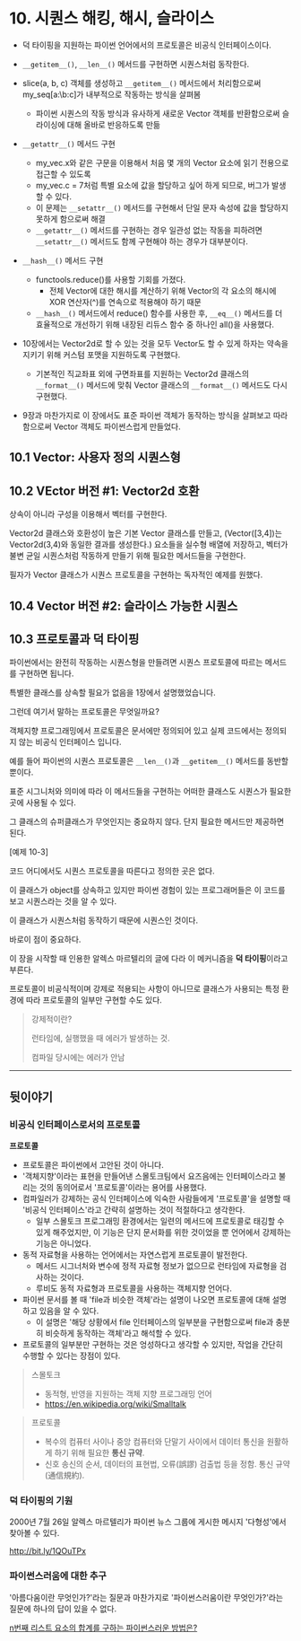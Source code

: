 # 10. 시퀀스 해킹, 해시, 슬라이스

- 덕 타이핑을 지원하는 파이썬 언어에서의 프로토콜은 비공식 인터페이스이다.

- `__getitem__()`, `__len__()` 메서드를 구현하면 시퀀스처럼 동작한다. 
- slice(a, b, c) 객체를 생성하고 `__getitem__()` 메서드에서 처리함으로써 my_seq[a:\b:c]가 내부적으로 작동하는 방식을 살펴봄
  - 파이썬 시퀀스의 작동 방식과 유사하게 새로운 Vector 객체를 반환함으로써 슬라이싱에 대해 올바로 반응하도록 만듦
- `__getattr__()` 메서드 구현
  - my_vec.x와 같은 구문을 이용해서 처음 몇 개의 Vector 요소에 읽기 전용으로 접근할 수 있도록
  - my_vec.c = 7처럼 특별 요소에 값을 할당하고 싶어 하게 되므로, 버그가 발생할 수 있다.
  - 이 문제는 `__setattr__()` 메서드를 구현해서 단일 문자 속성에 값을 할당하지 못하게 함으로써 해결
  - `__getattr__()` 메서드를 구현하는 경우 일관성 없는 작동을 피하려면 `__setattr__()` 메서드도 함께 구현해야 하는 경우가 대부분이다.
- `__hash__()` 메서드 구현
  - functools.reduce()를 사용할 기회를 가졌다. 
    - 전체 Vector에 대한 해시를 계산하기 위해 Vector의 각 요소의 해시에 XOR 연산자(^)를 연속으로 적용해야 하기 때문
  - `__hash__()` 메서드에서 reduce() 함수를 사용한 후, `__eq__()` 메서드를 더 효율적으로 개선하기 위해 내장된 리듀스 함수 중 하나인 all()을 사용했다.
- 10장에서는 Vector2d로 할 수 있는 것을 모두 Vector도 할 수 있게 하자는 약속을 지키기 위해 커스텀 포맷을 지원하도록 구현했다.
  - 기본적인 직교좌표 외에 구면좌표를 지원하는 Vector2d 클래스의 `__format__()` 메서드에 맞춰 Vector 클래스의 `__format__()` 메서드도 다시 구현했다.
- 9장과 마찬가지로 이 장에서도 표준 파이썬 객체가 동작하는 방식을 살펴보고 따라함으로써 Vector 객체도 파이썬스럽게 만들었다.



## 10.1 Vector: 사용자 정의 시퀀스형

## 10.2 VEctor 버전 #1: Vector2d 호환

상속이 아니라 구성을 이용해서 벡터를 구현한다.

Vector2d 클래스와 호환성이 높은 기본 Vector 클래스를 만들고, (Vector([3,4])는 Vector2d(3,4)와 동일한 결과를 생성한다.)
요소들을 실수형 배열에 저장하고, 벡터가 불변 균일 시퀀스처럼 작동하게 만들기 위해 필요한 메서드들을 구현한다.

필자가 Vector 클래스가 시퀀스 프로토콜을 구현하는 독자적인 예제를 원했다.

## 10.4 Vector 버전 #2: 슬라이스 가능한 시퀀스







## 10.3 프로토콜과 덕 타이핑

파이썬에서는 완전히 작동하는 시퀀스형을 만들려면 시퀀스 프로토콜에 따르는 메서드를 구현하면 됩니다.

특별한 클래스를 상속할 필요가 없음을 1장에서 설명했었습니다.

그런데 여기서 말하는 프로토콜은 무엇일까요?



객체지향 프로그래밍에서 프로토콜은 문서에만 정의되어 있고 실제 코드에서는 정의되지 않는 비공식 인터페이스 입니다.

예를 들어 파이썬의 시퀀스 프로토콜은 `__len__()`과 `__getitem__()` 메서드를 동반할 뿐이다.

표준 시그니처와 의미에 따라 이 메서드들을 구현하는 어떠한 클래스도 시퀀스가 필요한 곳에 사용될 수 있다.

그 클래스의 슈퍼클래스가 무엇인지는 중요하지 않다. 단지 필요한 메서드만 제공하면 된다.



[예제 10-3]

코드 어디에서도 시퀀스 프로토콜을 따른다고 정의한 곳은 없다.

이 클래스가 object를 상속하고 있지만 파이썬 경험이 있는 프로그래머들은 이 코드를 보고 시퀀스라는 것을 알 수 있다.

이 클래스가 시퀀스처럼 동작하기 때문에 시퀀스인 것이다.

바로이 점이 중요하다.

이 장을 시작할 때 인용한 알렉스 마르텔리의 글에 다라 이 메커니즘을 **덕 타이핑**이라고 부른다.

프로토콜이 비공식적이며 강제로 적용되는 사항이 아니므로 클래스가 사용되는 특정 환경에 따라 프로토콜의 일부만 구현할 수도 있다.

> 강제적이란?
>
> 런타임에, 실행했을 때 에러가 발생하는 것.
>
> 컴파일 당시에는 에러가 안남







---



## 뒷이야기

### 비공식 인터페이스로서의 프로토콜

**프로토콜**

- 프로토콜은 파이썬에서 고안된 것이 아니다.
- '객체지향'이라는 표현을 만들어낸 스몰토크팀에서 요즈음에는 인터페이스라고 불리는 것의 동의어로서 '프로토콜'이라는 용어를 사용했다.
- 컴파일러가 강제하는 공식 인터페이스에 익숙한 사람들에게 '프로토콜'을 설명할 때 '비공식 인터페이스'라고 간략히 설명하는 것이 적절하다고 생각한다.
  - 일부 스몰토크 프로그래밍 환경에서는 일련의 메서드에 프로토콜로 태깅할 수 있게 해주었지만, 이 기능은 단지 문서화를 위한 것이었을 뿐 언어에서 강제하는 기능은 아니었다.
- 동적 자료형을 사용하는 언어에서는 자연스럽게 프로토콜이 발전한다.
  - 메서드 시그너처와 변수에 정적 자료형 정보가 없으므로 런타임에 자료형을 검사하는 것이다.
  - 루비도 동적 자료형과 프로토콜을 사용하는 객체지향 언어다.
- 파이썬 문서를 볼 때 'file과 비슷한 객체'라는 설명이 나오면 프로토콜에 대해 설명하고 있음을 알 수 있다.
  - 이 설명은 '해당 상황에서 file 인터페이스의 일부분을 구현함으로써 file과 충분히 비슷하게 동작하는 객체'라고 해석할 수 있다.
- 프로토콜의 일부분만 구현하는 것은 엉성하다고 생각할 수 있지만, 작업을 간단히 수행할 수 있다는 장점이 있다.

> 스몰토크
>
> - 동적형, 반영을 지원하는 객체 지향 프로그래밍 언어
> - https://en.wikipedia.org/wiki/Smalltalk

> 프로토콜
>
> - 복수의 컴퓨터 사이나 중앙 컴퓨터와 단말기 사이에서 데이터 통신을 원활하게 하기 위해 필요한 **통신 규약**. 
> - 신호 송신의 순서, 데이터의 표현법, 오류(誤謬) 검출법 등을 정함. 통신 규약(通信規約).



### 덕 타이핑의 기원

2000년 7월 26일 알렉스 마르텔리가 파이썬 뉴스 그룹에 게시한 메시지 '다형성'에서 찾아볼 수 있다.

http://bit.ly/1QOuTPx



### 파이썬스러움에 대한 추구

'아름다움이란 무엇인가?'라는 질문과 마찬가지로 '파이썬스러움이란 무엇인가?'라는 질문에 하나의 답이 있을 수 없다.

[n번째 리스트 요소의 합계를 구하는 파이썬스러운 방법은?](http://bi.ly/1QOv5y5)

